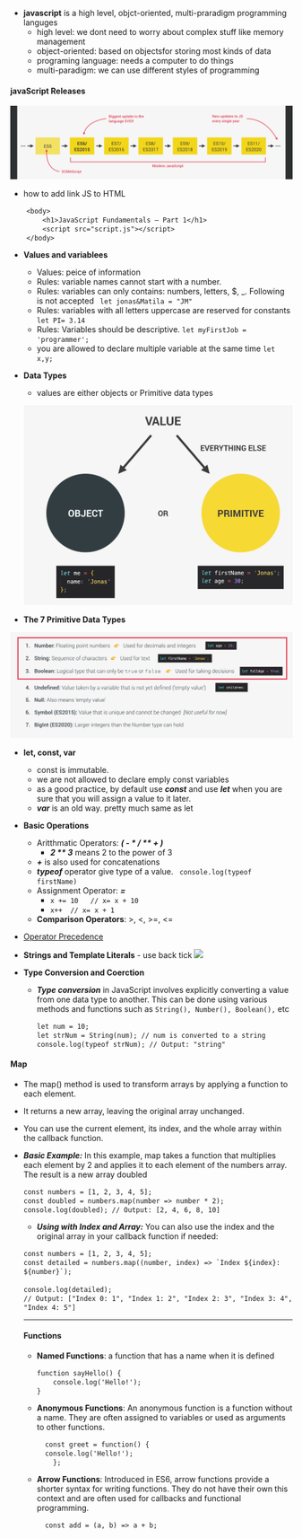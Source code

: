 
+ **javascript** is a high level, objct-oriented, multi-praradigm programming languges
  + high level: we dont need to worry about complex stuff like memory management
  + object-oriented: based on objectsfor storing most kinds of data
  + programing language: needs a computer to do things
  + multi-paradigm: we can use different styles of programming

#### javaScript Releases
![Release](./JavaScript_Assets/javascript_releases.png)

+ how to add link JS to HTML
```
    <body>
        <h1>JavaScript Fundamentals – Part 1</h1>
        <script src="script.js"></script>
    </body>
```

+ **Values and variablees**
  + Values: peice of information
  + Rules: variable names cannot start with a number.
  + Rules: variables can only contains: numbers, letters, $, _. Following is not accepted  ``` let jonas&Matila = "JM"```
  + Rules: variables with all letters uppercase are reserved for constants    ```let PI= 3.14```
  + Rules: Variables should be descriptive.  ```let myFirstJob = 'programmer';```
  + you are allowed to declare multiple variable at the same time ``let x,y; ``

+ **Data Types**
  + values are either objects or Primitive data types
  
  ![dataTypes](./JavaScript_Assets/dataTypes.png)

+ **The 7 Primitive Data Types**

![7PrimitivedataTypes](./JavaScript_Assets/SevenPrimitiveDataTypes.png)

+ **let, const, var**
  + const is immutable. 
  + we are not allowed to declare emply const variables
  + as a good practice, by default use ***const*** and use ***let*** when you are sure that you will assign a value to it later.
  + ***var*** is an old way. pretty much same as let


+ **Basic Operations**
  + Aritthmatic Operators: ***( - * / ** + )***
    + ***2 ** 3*** means 2 to the power of 3
  + ***+*** is also used for concatenations
  + ***typeof*** operator give type of a value. ``` console.log(typeof firstName)```
  + Assignment Operator: ***=***
    + ``x += 10   // x= x + 10`` 
    + ``x++  // x= x + 1`` 
  + **Comparison Operators**:  >, <, >=, <= 
+ [Operator Precedence](https://developer.mozilla.org/en-US/docs/Web/JavaScript/Reference/Operators/Operator_precedence)


+ **Strings and Template Literals** - use back tick
  ![](./JavaScript_Assets//StringTemplate.png)

+ **Type Conversion and Coerction**
  + ***Type conversion*** in JavaScript involves explicitly converting a value from one data type to another. This can be done using various methods and functions such as ```String(), Number(), Boolean(),``` etc
    ```
    let num = 10;
    let strNum = String(num); // num is converted to a string
    console.log(typeof strNum); // Output: "string"
    ```

#### Map
* The map() method is used to transform arrays by applying a function to each element.
* It returns a new array, leaving the original array unchanged.
* You can use the current element, its index, and the whole array within the callback function.
* ***Basic Example:*** In this example, map takes a function that multiplies each element by 2 and applies it to each element of the numbers array. The result is a new array doubled
  ```
  const numbers = [1, 2, 3, 4, 5];
  const doubled = numbers.map(number => number * 2);
  console.log(doubled); // Output: [2, 4, 6, 8, 10]
  ```

  * ***Using with Index and Array:*** You can also use the index and the original array in your callback function if needed:
  ```
  const numbers = [1, 2, 3, 4, 5];
  const detailed = numbers.map((number, index) => `Index ${index}: ${number}`);

  console.log(detailed); 
  // Output: ["Index 0: 1", "Index 1: 2", "Index 2: 3", "Index 3: 4", "Index 4: 5"]
  ```

  ----

  #### Functions

  * **Named Functions**: a function that has a name when it is defined
    ```
    function sayHello() {
        console.log('Hello!');
    }
    ```

  * **Anonymous Functions**: An anonymous function is a function without a name. They are often assigned to variables or used as arguments to other functions.
    ```
      const greet = function() {
      console.log('Hello!');
        };
    ```
  
  * **Arrow Functions**: Introduced in ES6, arrow functions provide a shorter syntax for writing functions. They do not have their own this context and are often used for callbacks and functional programming.
    ```
      const add = (a, b) => a + b;
    ```

